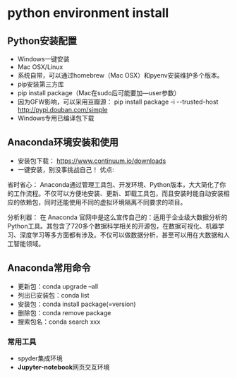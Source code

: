 # python environment install

## Python安装配置
* Windows一键安装
* Mac OSX/Linux
* 系统自带，可以通过homebrew（Mac OSX）和pyenv安装维护多个版本。
* pip安装第三方库
* pip install package（Mac在sudo后可能要加—user参数）
* 因为GFW影响，可以采用豆瓣源： pip install package -i --trusted-host http://pypi.douban.com/simple
* Windows专用已编译包下载

## Anaconda环境安装和使用
* 安装包下载： https://www.continuum.io/downloads
* 一键安装，别没事挑战自己！
优点:

省时省心： Anaconda通过管理工具包、开发环境、Python版本，大大简化了你的工作流程。不仅可以方便地安装、更新、卸载工具包，而且安装时能自动安装相应的依赖包，同时还能使用不同的虚拟环境隔离不同要求的项目。

分析利器： 在 Anaconda 官网中是这么宣传自己的：适用于企业级大数据分析的Python工具。其包含了720多个数据科学相关的开源包，在数据可视化、机器学习、深度学习等多方面都有涉及。不仅可以做数据分析，甚至可以用在大数据和人工智能领域。

## Anaconda常用命令
* 更新包：conda upgrade –all
* 列出已安装包：conda list
* 安装包：conda install package(=version)
* 删除包：conda remove package
* 搜索包名：conda search xxx

### 常用工具
* spyder集成环境
* **Jupyter-notebook**网页交互环境
